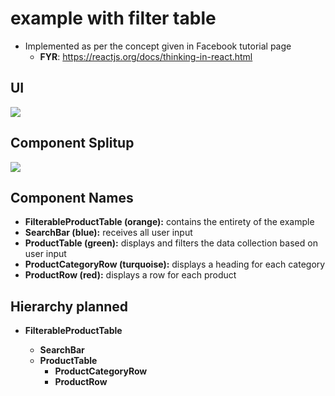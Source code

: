 # example with filter table

- Implemented as per the concept given in Facebook tutorial page
  - **FYR**: https://reactjs.org/docs/thinking-in-react.html

## UI
![](https://reactjs.org/static/thinking-in-react-mock-1071fbcc9eed01fddc115b41e193ec11-4dd91.png)

## Component Splitup
![](https://reactjs.org/static/thinking-in-react-components-eb8bda25806a89ebdc838813bdfa3601-82965.png)

## Component Names

- **FilterableProductTable (orange):** contains the entirety of the example
- **SearchBar (blue):** receives all user input
- **ProductTable (green):** displays and filters the data collection based on user input
- **ProductCategoryRow (turquoise):** displays a heading for each category
- **ProductRow (red):** displays a row for each product

## Hierarchy planned

- **FilterableProductTable**

  - **SearchBar**
  - **ProductTable**
    - **ProductCategoryRow**
    - **ProductRow**
